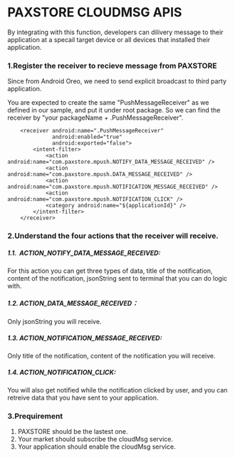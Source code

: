# PAXSTORE CLOUDMSG APIS

By integrating with this function, developers can dilivery message to their application at a specail target device or all devices that installed their application.

### 1.Register the receiver to recieve message from PAXSTORE
Since from Android Oreo, we need to send explicit broadcast to third party application.

You are expected to create the same "PushMessageReceiver" as we defined in our sample, and put it under root package. So we can find the receiver by "your packageName + .PushMessageReceiver".

 	    <receiver android:name=".PushMessageReceiver"
                  android:enabled="true"
                  android:exported="false">
            <intent-filter>
                <action android:name="com.paxstore.mpush.NOTIFY_DATA_MESSAGE_RECEIVED" />
                <action android:name="com.paxstore.mpush.DATA_MESSAGE_RECEIVED" />
                <action android:name="com.paxstore.mpush.NOTIFICATION_MESSAGE_RECEIVED" />
                <action android:name="com.paxstore.mpush.NOTIFICATION_CLICK" />
                <category android:name="${applicationId}" />
            </intent-filter>
        </receiver>

### 2.Understand the four actions that the receiver will receive.
##### 1.1.  ACTION_NOTIFY_DATA_MESSAGE_RECEIVED:  
For this action you can get three types of data, title of the notification, content of the notification, jsonString sent to terminal that you can do logic with.
##### 1.2. ACTION_DATA_MESSAGE_RECEIVED：
Only jsonString you will receive.
##### 1.3. ACTION_NOTIFICATION_MESSAGE_RECEIVED: 
Only title of the notification, content of the notification you will receive.
##### 1.4. ACTION_NOTIFICATION_CLICK:
You will also get notified while the notification clicked by user, and you can retreive data that you have sent to your application.


### 3.Prequirement
1. PAXSTORE should be the lastest one.
2. Your market should subscribe the cloudMsg service.
3. Your application should enable the cloudMsg service.